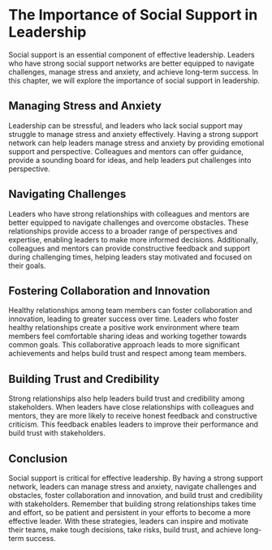 The Importance of Social Support in Leadership
========================================================================================

Social support is an essential component of effective leadership. Leaders who have strong social support networks are better equipped to navigate challenges, manage stress and anxiety, and achieve long-term success. In this chapter, we will explore the importance of social support in leadership.

Managing Stress and Anxiety
---------------------------

Leadership can be stressful, and leaders who lack social support may struggle to manage stress and anxiety effectively. Having a strong support network can help leaders manage stress and anxiety by providing emotional support and perspective. Colleagues and mentors can offer guidance, provide a sounding board for ideas, and help leaders put challenges into perspective.

Navigating Challenges
---------------------

Leaders who have strong relationships with colleagues and mentors are better equipped to navigate challenges and overcome obstacles. These relationships provide access to a broader range of perspectives and expertise, enabling leaders to make more informed decisions. Additionally, colleagues and mentors can provide constructive feedback and support during challenging times, helping leaders stay motivated and focused on their goals.

Fostering Collaboration and Innovation
--------------------------------------

Healthy relationships among team members can foster collaboration and innovation, leading to greater success over time. Leaders who foster healthy relationships create a positive work environment where team members feel comfortable sharing ideas and working together towards common goals. This collaborative approach leads to more significant achievements and helps build trust and respect among team members.

Building Trust and Credibility
------------------------------

Strong relationships also help leaders build trust and credibility among stakeholders. When leaders have close relationships with colleagues and mentors, they are more likely to receive honest feedback and constructive criticism. This feedback enables leaders to improve their performance and build trust with stakeholders.

Conclusion
----------

Social support is critical for effective leadership. By having a strong support network, leaders can manage stress and anxiety, navigate challenges and obstacles, foster collaboration and innovation, and build trust and credibility with stakeholders. Remember that building strong relationships takes time and effort, so be patient and persistent in your efforts to become a more effective leader. With these strategies, leaders can inspire and motivate their teams, make tough decisions, take risks, build trust, and achieve long-term success.
